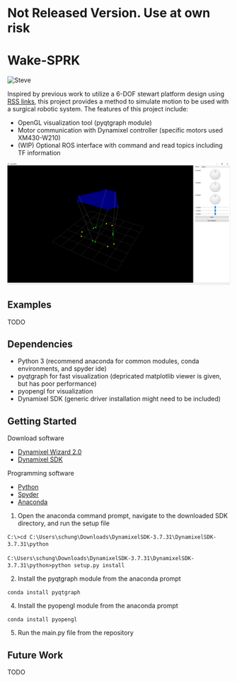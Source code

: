 # Not Released Version. Use at own risk

# Wake-SPRK
![Steve][SteveDance]

Inspired by previous work to utilize a 6-DOF stewart platform design using [RSS links][1], this project provides a method to simulate motion to be used with a surgical robotic system.
The features of this project include:
* OpenGL visualization tool (pyqtgraph module)
* Motor communication with Dynamixel controller (specific motors used XM430-W210)
* (WIP) Optional ROS interface with command and read topics including TF information

![UI](Media/ui.PNG)
## Examples
TODO 

## Dependencies
* Python 3 (recommend anaconda for common modules, conda environments, and spyder ide)
* pyqtgraph for fast visualization (depricated matplotlib viewer is given, but has poor performance)
* pyopengl for visualization
* Dynamixel SDK (generic driver installation might need to be included)

## Getting Started
Download software
* [Dynamixel Wizard 2.0][2]
* [Dynamixel SDK][3]

Programming software
* [Python][4] 
* [Spyder][5] 
* [Anaconda][6] 

1. Open the anaconda command prompt, navigate to the downloaded SDK directory, and run the setup file
```
C:\>cd C:\Users\schung\Downloads\DynamixelSDK-3.7.31\DynamixelSDK-3.7.31\python

C:\Users\schung\Downloads\DynamixelSDK-3.7.31\DynamixelSDK-3.7.31\python>python setup.py install
```
2. Install the pyqtgraph module from the anaconda prompt
```
conda install pyqtgraph
```
4. Install the pyopengl module from the anaconda prompt
```
conda install pyopengl
```
5. Run the main.py file from the repository

## Future Work
TODO




[1]: https://github.com/BerkeleyAutomation/sprk]
[2]: https://emanual.robotis.com/docs/en/software/dynamixel/dynamixel_wizard2/#software-installation
[3]: https://emanual.robotis.com/docs/en/software/dynamixel/dynamixel_sdk/download/#repository
[4]: https://www.python.org/downloads/
[5]: https://www.spyder-ide.org/
[6]: https://www.anaconda.com/
[SteveDance]: Media/Steve%20Dance.gif

